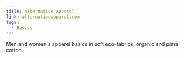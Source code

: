 ```yaml
---
title: Alternative Apparel
link: alternativeapparel.com
tags:
  - Basics
---
```

Men and women's apparel basics in soft eco-fabrics, organic and pima cotton.